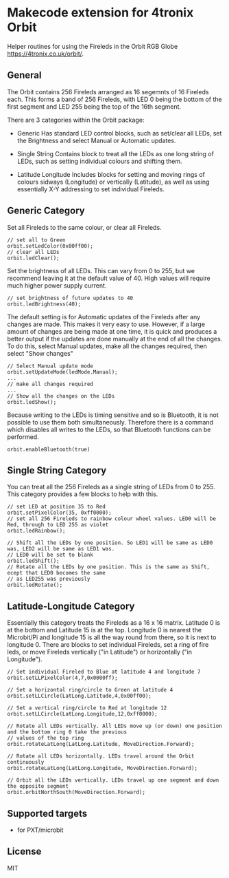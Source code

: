 # Makecode extension for 4tronix Orbit

Helper routines for using the Fireleds in the Orbit RGB Globe https://4tronix.co.uk/orbit/.

## General
The Orbit contains 256 Fireleds arranged as 16 segemnts of 16 Fireleds each. This forms a band of 256 Fireleds, with LED 0 being
the bottom of the first segment and LED 255 being the top of the 16th segment.

There are 3 categories within the Orbit package:

* Generic
Has standard LED control blocks, such as set/clear all LEDs, set the Brightness and select Manual or Automatic updates.

* Single String
Contains block to treat all the LEDs as one long string of LEDs, such as setting individual colours and shifting them.

* Latitude Longitude
Includes blocks for setting and moving rings of colours sidways (Longitude) or vertically (Latitude), as well as
using essentially X-Y addressing to set individual Fireleds.

## Generic Category
Set all Fireleds to the same colour, or clear all Fireleds.
```blocks
// set all to Green
orbit.setLedColor(0x00ff00);
// clear all LEDs
orbit.ledClear();
```

Set the brightness of all LEDs. This can vary from 0 to 255, but we recommend leaving it at the default value of 40. High values will require much higher power supply current.
```blocks
// set brightness of future updates to 40
orbit.ledBrightness(40);
```

The default setting is for Automatic updates of the Fireleds after any changes are made. This makes it very easy to use.
However, if a large amount of changes are being made at one time, it is quick and produces a better output if the updates are done manually
at the end of all the changes. To do this, select Manual updates, make all the changes required, then select "Show changes"
```blocks
// Select Manual update mode
orbit.setUpdateMode(ledMode.Manual);
...
// make all changes required
...
// Show all the changes on the LEDs
orbit.ledShow();
```

Because writing to the LEDs is timing sensitive and so is Bluetooth, it is not possible to use them both simultaneously.
Therefore there is a command which disables all writes to the LEDs, so that Bluetooth functions can be performed.
```blocks
orbit.enableBluetooth(true)
```

## Single String Category
You can treat all the 256 Fireleds as a single string of LEDs from 0 to 255. This category provides a few blocks to help with this.
```blocks
// set LED at position 35 to Red
orbit.setPixelColor(35, 0xff0000);
// set all 256 Fireleds to rainbow colour wheel values. LED0 will be Red, through to LED 255 as violet
orbit.ledRainbow();

// Shift all the LEDs by one position. So LED1 will be same as LED0 was, LED2 will be same as LED1 was.
// LED0 will be set to blank
orbit.ledShift();
// Rotate all the LEDs by one position. This is the same as Shift, ecept that LED0 becomes the same
// as LED255 was previously
orbit.ledRotate();
```

## Latitude-Longitude Category
Essentially this category treats the Fireleds as a 16 x 16 matrix. Latitude 0 is at the bottom and Latitude 15 is at the top.
Longitude 0 is nearest the Microbit/Pi and longitude 15 is all the way round from there, so it is next to longitude 0.
There are blocks to set individual Fireleds, set a ring of fire leds, or move Fireleds vertically ("in Latitude") or
horizontally ("in Longitude").
```blocks
// Set individual Fireled to Blue at latitude 4 and longitude 7
orbit.setLLPixelColor(4,7,0x0000ff);

// Set a horizontal ring/circle to Green at latitude 4
orbit.setLLCircle(LatLong.Latitude,4,0x00ff00);

// Set a vertical ring/circle to Red at longitude 12
orbit.setLLCircle(LatLong.Longitude,12,0xff0000);

// Rotate all LEDs vertically. All LEDs move up (or down) one position and the bottom ring 0 take the previous
// values of the top ring
orbit.rotateLatLong(LatLong.Latitude, MoveDirection.Forward);

// Rotate all LEDs horizontally. LEDs travel around the Orbit continuously
orbit.rotateLatLong(LatLong.Longitude, MoveDirection.Forward);

// Orbit all the LEDs vertically. LEDs travel up one segment and down the opposite segment
orbit.orbitNorthSouth(MoveDirection.Forward);
```

## Supported targets

* for PXT/microbit

## License

MIT
